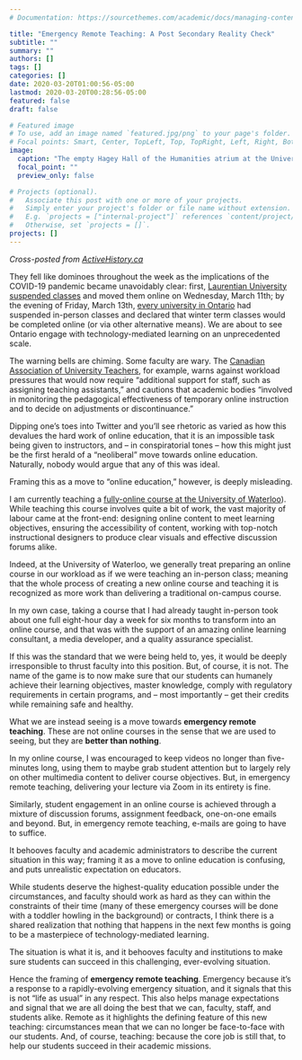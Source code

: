 ```yaml
---
# Documentation: https://sourcethemes.com/academic/docs/managing-content/

title: "Emergency Remote Teaching: A Post Secondary Reality Check"
subtitle: ""
summary: ""
authors: []
tags: []
categories: []
date: 2020-03-20T01:00:56-05:00
lastmod: 2020-03-20T00:28:56-05:00
featured: false
draft: false

# Featured image
# To use, add an image named `featured.jpg/png` to your page's folder.
# Focal points: Smart, Center, TopLeft, Top, TopRight, Left, Right, BottomLeft, Bottom, BottomRight.
image:
  caption: "The empty Hagey Hall of the Humanities atrium at the University of Waterloo on March 18th, 2020 "
  focal_point: ""
  preview_only: false

# Projects (optional).
#   Associate this post with one or more of your projects.
#   Simply enter your project's folder or file name without extension.
#   E.g. `projects = ["internal-project"]` references `content/project/deep-learning/index.md`.
#   Otherwise, set `projects = []`.
projects: []
---
```


*Cross-posted from [ActiveHistory.ca](http://activehistory.ca/2020/03/emergency-remote-teaching-a-post-secondary-reality-check/)*

They fell like dominoes throughout the week as the implications of the COVID-19 pandemic became unavoidably clear: first, [Laurentian University suspended classes](https://www.nugget.ca/news/local-news/laurentian-university-suspends-classes-over-covid-19) and moved them online on Wednesday, March 11th; by the evening of Friday, March 13th, [every university in Ontario](https://www.theglobeandmail.com/canada/article-universities-prepare-to-shut-down-classes-shift-teaching-online/) had suspended in-person classes and declared that winter term classes would be completed online (or via other alternative means). We are about to see Ontario engage with technology-mediated learning on an unprecedented scale.

The warning bells are chiming. Some faculty are wary. The [Canadian Association of University Teachers](https://www.caut.ca/latest/2020/03/caut-update-covid-19), for example, warns against workload pressures that would now require “additional support for staff, such as assigning teaching assistants,” and cautions that academic bodies “involved in monitoring the pedagogical effectiveness of temporary online instruction and to decide on adjustments or discontinuance.”

Dipping one’s toes into Twitter and you’ll see rhetoric as varied as how this devalues the hard work of online education, that it is an impossible task being given to instructors, and – in conspiratorial tones – how this might just be the first herald of a “neoliberal” move towards online education. Naturally, nobody would argue that any of this was ideal.

Framing this as a move to “online education,” however, is deeply misleading.

I am currently teaching a [fully-online course at the University of Waterloo](https://uwaterloo.ca/history/sites/ca.history/files/uploads/files/hist216_online_course_details.pdf)). While teaching this course involves quite a bit of work, the vast majority of labour came at the front-end: designing online content to meet learning objectives, ensuring the accessibility of content, working with top-notch instructional designers to produce clear visuals and effective discussion forums alike.

Indeed, at the University of Waterloo, we generally treat preparing an online course in our workload as if we were teaching an in-person class; meaning that the whole process of creating a new online course and teaching it is recognized as more work than delivering a traditional on-campus course.

In my own case, taking a course that I had already taught in-person took about one full eight-hour day a week for six months to transform into an online course, and that was with the support of an amazing online learning consultant, a media developer, and a quality assurance specialist.

If this was the standard that we were being held to, yes, it would be deeply irresponsible to thrust faculty into this position. But, of course, it is not. The name of the game is to now make sure that our students can humanely achieve their learning objectives, master knowledge, comply with regulatory requirements in certain programs, and – most importantly – get their credits while remaining safe and healthy.

What we are instead seeing is a move towards **emergency remote teaching**. These are not online courses in the sense that we are used to seeing, but they are **better than nothing**.

In my online course, I was encouraged to keep videos no longer than five-minutes long, using them to maybe grab student attention but to largely rely on other multimedia content to deliver course objectives. But, in emergency remote teaching, delivering your lecture via Zoom in its entirety is fine.

Similarly, student engagement in an online course is achieved through a mixture of discussion forums, assignment feedback, one-on-one emails and beyond. But, in emergency remote teaching, e-mails are going to have to suffice.

It behooves faculty and academic administrators to describe the current situation in this way; framing it as a move to online education is confusing, and puts unrealistic expectation on educators.

While students deserve the highest-quality education possible under the circumstances, and faculty should work as hard as they can within the constraints of their time (many of these emergency courses will be done with a toddler howling in the background) or contracts, I think there is a shared realization that nothing that happens in the next few months is going to be a masterpiece of technology-mediated learning.

The situation is what it is, and it behooves faculty and institutions to make sure students can succeed in this challenging, ever-evolving situation.

Hence the framing of **emergency remote teaching**. Emergency because it’s a response to a rapidly-evolving emergency situation, and it signals that this is not “life as usual” in any respect. This also helps manage expectations and signal that we are all doing the best that we can, faculty, staff, and students alike. Remote as it highlights the defining feature of this new teaching: circumstances mean that we can no longer be face-to-face with our students. And, of course, teaching: because the core job is still that, to help our students succeed in their academic missions.

